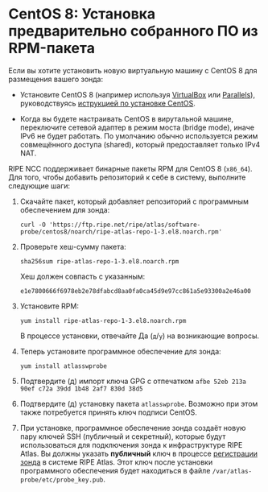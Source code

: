 # CentOS 8: Установка предварительно собранного ПО из RPM-пакета

Если вы хотите установить новую виртуальную машину с CentOS 8 для размещения вашего зонда:

* Установите CentOS 8 (например используя [VirtualBox](https://www.virtualbox.org/) или [Parallels](https://www.parallels.com/)), руководствуясь [иструкцией по установке CentOS](https://docs.centos.org/en-US/centos/install-guide/).

* Когда вы будете настраивать CentOS в вирутальной машине, переключите сетевой адаптер в режим моста (bridge mode), иначе IPv6 не будет работать. По умолчанию обычно используется режим совмещённого доступа (shared), который предоставляет только IPv4 NAT.

RIPE NCC поддерживает бинарные пакеты RPM для CentOS 8 (`x86_64`). Для того, чтобы добавить репозиторий к себе в систему, выполните следующие шаги:

1. Скачайте пакет, который добавляет репозиторий с программным обеспечением для зонда:

    ```
    curl -O 'https://ftp.ripe.net/ripe/atlas/software-probe/centos8/noarch/ripe-atlas-repo-1-3.el8.noarch.rpm'
    ```

2. Проверьте хеш-сумму пакета:

    ```
    sha256sum ripe-atlas-repo-1-3.el8.noarch.rpm
    ```

    Хеш должен совпасть с указанным:

    ```
    e1e7800666f6978eb2e78dfabcd8aa0fa0ca45d9e97cc861a5e93300a2e46a00
    ```

3. Установите RPM:

    ```
    yum install ripe-atlas-repo-1-3.el8.noarch.rpm
    ```

    В процессе установки, отвечайте Да (`д`/`y`) на возникающие вопросы.


4. Теперь установите программное обеспечение для зонда:

    ```
    yum install atlasswprobe
    ```

5. Подтвердите (д) импорт ключа GPG с отпечатком `afbe 52eb 213a 90ef c72a 39dd 1b48 2af7 830d 38d5`

6. Подтвердите (д) установку пакета `atlasswprobe`. Возможно при этом также потребуется принять ключ подписи CentOS.

7. При установке, программное обеспечение зонда создаёт новую пару ключей SSH
   (публичный и секретный), которые будут использоваться для подключения зонда
   к инфраструктуре RIPE Atlas.
   Вы должны указать **публичный** ключ в процессе
   [регистрации зонда](https://atlas.ripe.net/apply/swprobe/)
   в системе RIPE Atlas.
   Этот ключ после установки программного
   обеспечения будет находиться в файле `/var/atlas-probe/etc/probe_key.pub`.
